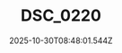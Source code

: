 ---
title: "DSC_0220"
description: ""
image: "/uploads/photos/0033-DSC_0220.webp"
display: "/uploads/photos/0033-DSC_0220-display.webp"
thumbnail: "/uploads/photos/0033-DSC_0220-thumb.webp"
width: 6000
height: 4000
featured: false
date: 2025-10-30T08:48:01.544Z
order: 0
---